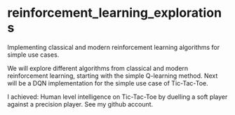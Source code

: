 # reinforcement_learning_explorations
Implementing classical and modern reinforcement learning algorithms for simple use cases.

We will explore different algorithms from classical and modern reinforcement learning, starting with the simple Q-learning method. Next will be a DQN implementation for the simple use case of Tic-Tac-Toe.

I achieved: Human level intelligence on Tic-Tac-Toe by duelling a soft player against a precision player. See my github account.